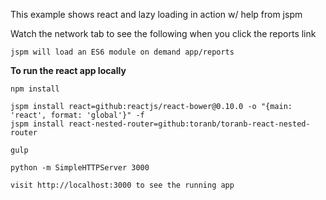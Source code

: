 This example shows react and lazy loading in action w/ help from jspm

Watch the network tab to see the following when you click the reports link

    jspm will load an ES6 module on demand app/reports

**To run the react app locally**

    npm install

    jspm install react=github:reactjs/react-bower@0.10.0 -o "{main: 'react', format: 'global'}" -f
    jspm install react-nested-router=github:toranb/toranb-react-nested-router

    gulp

    python -m SimpleHTTPServer 3000

    visit http://localhost:3000 to see the running app
